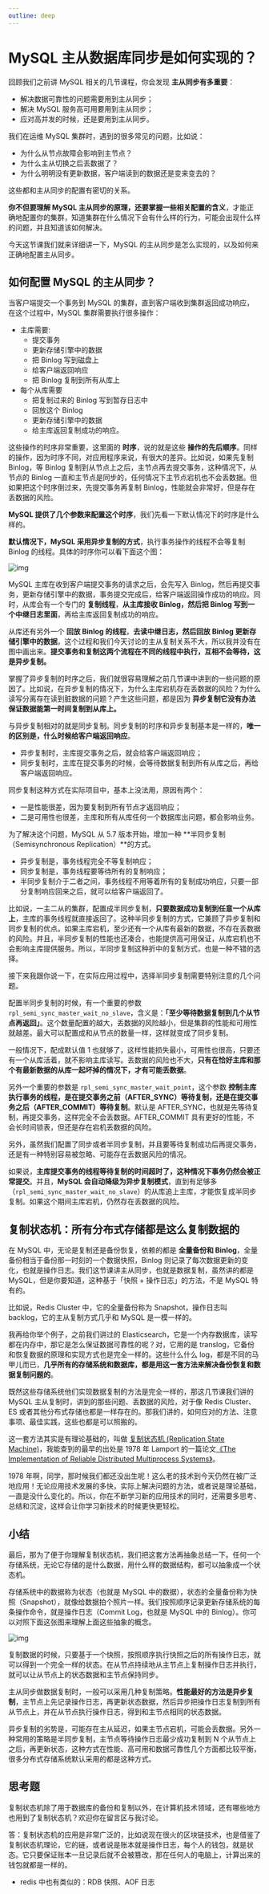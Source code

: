 ```yaml
---
outline: deep
---
```


# MySQL 主从数据库同步是如何实现的？

回顾我们之前讲 MySQL 相关的几节课程，你会发现 **主从同步有多重要**：

- 解决数据可靠性的问题需要用到主从同步；
- 解决 MySQL 服务高可用要用到主从同步；
- 应对高并发的时候，还是要用到主从同步。

我们在运维 MySQL 集群时，遇到的很多常见的问题，比如说：

- 为什么从节点故障会影响到主节点？
- 为什么主从切换之后丢数据了？
- 为什么明明没有更新数据，客户端读到的数据还是变来变去的？

这些都和主从同步的配置有密切的关系。

**你不但要理解 MySQL 主从同步的原理，还要掌握一些相关配置的含义**，才能正确地配置你的集群，知道集群在什么情况下会有什么样的行为，可能会出现什么样的问题，并且知道该如何解决。

今天这节课我们就来详细讲一下，MySQL 的主从同步是怎么实现的，以及如何来正确地配置主从同步。

## 如何配置 MySQL 的主从同步？

当客户端提交一个事务到 MySQL 的集群，直到客户端收到集群返回成功响应，在这个过程中，MySQL 集群需要执行很多操作：

- 主库需要:
  - 提交事务
  - 更新存储引擎中的数据
  - 把 Binlog 写到磁盘上
  - 给客户端返回响应
  - 把 Binlog 复制到所有从库上
- 每个从库需要
  - 把复制过来的 Binlog 写到暂存日志中
  - 回放这个 Binlog
  - 更新存储引擎中的数据
  - 给主库返回复制成功的响应。

这些操作的时序非常重要，这里面的 **时序**，说的就是这些 **操作的先后顺序**。同样的操作，因为时序不同，对应用程序来说，有很大的差异。比如说，如果先复制 Binlog，等 Binlog 复制到从节点上之后，主节点再去提交事务，这种情况下，从节点的 Binlog 一直和主节点是同步的，任何情况下主节点宕机也不会丢数据。但如果把这个时序倒过来，先提交事务再复制 Binlog，性能就会非常好，但是存在丢数据的风险。

**MySQL 提供了几个参数来配置这个时序**，我们先看一下默认情况下的时序是什么样的。

**默认情况下，MySQL 采用异步复制的方式**，执行事务操作的线程不会等复制 Binlog 的线程。具体的时序你可以看下面这个图：

![img](./assets/6359155a64c1a62cb5fe23f10946d23f.jpg)

MySQL 主库在收到客户端提交事务的请求之后，会先写入 Binlog，然后再提交事务，更新存储引擎中的数据，事务提交完成后，给客户端返回操作成功的响应。同时，从库会有一个专门的 **复制线程**，**从主库接收 Binlog，然后把 Binlog 写到一个中继日志里面**，再给主库返回复制成功的响应。

从库还有另外一个 **回放 Binlog 的线程**，**去读中继日志，然后回放 Binlog 更新存储引擎中的数据**，这个过程和我们今天讨论的主从复制关系不大，所以我并没有在图中画出来。**提交事务和复制这两个流程在不同的线程中执行，互相不会等待，这是异步复制。**

掌握了异步复制的时序之后，我们就很容易理解之前几节课中讲到的一些问题的原因了。比如说，在异步复制的情况下，为什么主库宕机存在丢数据的风险？为什么读写分离存在读到脏数据的问题？产生这些问题，都是因为 **异步复制它没有办法保证数据能第一时间复制到从库上。**

与异步复制相对的就是同步复制。同步复制的时序和异步复制基本是一样的，**唯一的区别是，什么时候给客户端返回响应**。

- 异步复制时，主库提交事务之后，就会给客户端返回响应；
- 同步复制时，主库在提交事务的时候，会等待数据复制到所有从库之后，再给客户端返回响应。

同步复制这种方式在实际项目中，基本上没法用，原因有两个：

- 一是性能很差，因为要复制到所有节点才返回响应；
- 二是可用性也很差，主库和所有从库任何一个数据库出问题，都会影响业务。

为了解决这个问题，MySQL 从 5.7 版本开始，增加一种 **半同步复制（Semisynchronous Replication）**的方式。

- 异步复制是，事务线程完全不等复制响应；
- 同步复制是，事务线程要等待所有的复制响应；
- 半同步复制介于二者之间，事务线程不用等着所有的复制成功响应，只要一部分复制响应回来之后，就可以给客户端返回了。

比如说，一主二从的集群，配置成半同步复制，**只要数据成功复制到任意一个从库上**，主库的事务线程就直接返回了。这种半同步复制的方式，它兼顾了异步复制和同步复制的优点。如果主库宕机，至少还有一个从库有最新的数据，不存在丢数据的风险。并且，半同步复制的性能也还凑合，也能提供高可用保证，从库宕机也不会影响主库提供服务。所以，半同步复制这种折中的复制方式，也是一种不错的选择。

接下来我跟你说一下，在实际应用过程中，选择半同步复制需要特别注意的几个问题。

配置半同步复制的时候，有一个重要的参数 `rpl_semi_sync_master_wait_no_slave`，含义是：**「至少等待数据复制到几个从节点再返回」**。这个数量配置的越大，丢数据的风险越小，但是集群的性能和可用性就越差。最大可以配置成和从节点的数量一样，这样就变成了同步复制。

一般情况下，配成默认值 1 也就够了，这样性能损失最小，可用性也很高，只要还有一个从库活着，就不影响主库读写。丢数据的风险也不大，**只有在恰好主库和那个有最新数据的从库一起坏掉的情况下，才有可能丢数据**。

另外一个重要的参数是 `rpl_semi_sync_master_wait_point`，这个参数 **控制主库执行事务的线程，是在提交事务之前（AFTER_SYNC）等待复制，还是在提交事务之后（AFTER_COMMIT）等待复制**。默认是 AFTER_SYNC，也就是先等待复制，再提交事务，这样完全不会丢数据。AFTER_COMMIT 具有更好的性能，不会长时间锁表，但还是存在宕机丢数据的风险。

另外，虽然我们配置了同步或者半同步复制，并且要等待复制成功后再提交事务，还是有一种特别容易被忽略、可能存在丢数据风险的情况。

如果说，**主库提交事务的线程等待复制的时间超时了，这种情况下事务仍然会被正常提交**。并且，**MySQL 会自动降级为异步复制模式**，直到有足够多（`rpl_semi_sync_master_wait_no_slave`）的从库追上主库，才能恢复成半同步复制。如果这个期间主库宕机，仍然存在丢数据的风险。

## 复制状态机：所有分布式存储都是这么复制数据的

在 MySQL 中，无论是复制还是备份恢复，依赖的都是 **全量备份和 Binlog**，全量备份相当于备份那一时刻的一个数据快照，Binlog 则记录了每次数据更新的变化，也就是操作日志。我们这节课讲主从同步，也就是数据复制，虽然讲的都是 MySQL，但是你要知道，这种基于「快照 + 操作日志」的方法，不是 MySQL 特有的。

比如说，Redis Cluster 中，它的全量备份称为 Snapshot，操作日志叫 backlog，它的主从复制方式几乎和 MySQL 是一模一样的。

我再给你举个例子，之前我们讲过的 Elasticsearch，它是一个内存数据库，读写都在内存中，那它是怎么保证数据可靠性的呢？对，它用的是 translog，它备份和恢复数据的原理和实现方式也是完全一样的。这些什么什么 log，都是不同的马甲儿而已，**几乎所有的存储系统和数据库，都是用这一套方法来解决备份恢复和数据复制问题的**。

既然这些存储系统他们实现数据复制的方法是完全一样的，那这几节课我们讲的 MySQL 主从复制时，讲到的那些问题、丢数据的风险，对于像 Redis Cluster、ES 或者其他分布式存储也都是一样存在的。那我们讲的，如何应对的方法、注意事项、最佳实践，这些也都是可以照搬的。

这一套方法其实是有理论基础的，叫做 [复制状态机 (Replication State Machine)](https://en.wikipedia.org/wiki/State_machine_replication)，我能查到的最早的出处是 1978 年 Lamport 的一篇论文[《The Implementation of Reliable Distributed Multiprocess Systems》](http://lamport.azurewebsites.net/pubs/implementation.pdf)。

1978 年啊，同学，那时候我们都还没出生呢！这么老的技术到今天仍然在被广泛地应用！无论应用技术发展的多快，实际上解决问题的方法，或者说是理论基础，一直是没什么变化的。所以，你在不断学习新的应用技术的同时，还需要多思考、总结和沉淀，这样会让你学习新技术的时候更快更轻松。

## 小结

最后，那为了便于你理解复制状态机，我们把这套方法再抽象总结一下。任何一个存储系统，无论它存储的是什么数据，用什么样的数据结构，都可以抽象成一个状态机。

存储系统中的数据称为状态（也就是 MySQL 中的数据），状态的全量备份称为快照（Snapshot），就像给数据拍个照片一样。我们按照顺序记录更新存储系统的每条操作命令，就是操作日志（Commit Log，也就是 MySQL 中的 Binlog）。你可以对照下面这张图来理解上面这些抽象的概念。

![img](./assets/83e34a8b9d4f81391e327172e5a2497a.jpg)

复制数据的时候，只要基于一个快照，按照顺序执行快照之后的所有操作日志，就可以得到一个完全一样的状态。在从节点持续地从主节点上复制操作日志并执行，就可以让从节点上的状态数据和主节点保持同步。

主从同步做数据复制时，一般可以采用几种复制策略。**性能最好的方法是异步复制**，主节点上先记录操作日志，再更新状态数据，然后异步把操作日志复制到所有从节点上，并在从节点执行操作日志，得到和主节点相同的状态数据。

异步复制的劣势是，可能存在主从延迟，如果主节点宕机，可能会丢数据。另外一种常用的策略是半同步复制，主节点等待操作日志最少成功复制到 N 个从节点上之后，再更新状态，这种方式在性能、高可用和数据可靠性几个方面都比较平衡，很多分布式存储系统默认采用的都是这种方式。

## 思考题

复制状态机除了用于数据库的备份和复制以外，在计算机技术领域，还有哪些地方也用到了复制状态机？欢迎你在留言区与我讨论。

答：复制状态机的应用是非常广泛的，比如说现在很火的区块链技术，也是借鉴了复制状态机理论，它的链，或者说是账本就是操作日志，每个人的钱包，就是状态。它只要保证账本一旦记录后就不会被篡改，那在任何人的电脑上，计算出来的钱包就都是一样的。

- redis 中也有类似的：RDB 快照、AOF 日志
